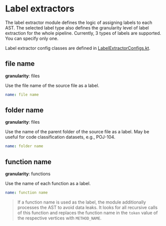 # Label extractors

The label extractor module defines the logic of assigning labels to each AST.
The selected label type also defines the granularity level of label extraction for the whole pipeline. Currently, 3 types of labels are supported. You can specify only one.

Label extractor config classes are defined in [LabelExtractorConfigs.kt](src/main/kotlin/astminer/config/LabelExtractorConfigs.kt).


## file name
**granularity**: files

Use the file name of the source file as a label.

 ```yaml
 name: file name
 ```

## folder name
**granularity**: files

Use the name of the parent folder of the source file as a label.
May be useful for code classification datasets, e.g., POJ-104.

 ```yaml
 name: folder name
 ```

## function name
**granularity**: functions

Use the name of each function as a label.

 ```yaml
 name: function name
 ```

> If a function name is used as the label, the module additionally processes the AST to avoid data leaks. It looks for all recursive calls of this function and replaces the function name in the `token` value of the respective vertices with `METHOD_NAME`.